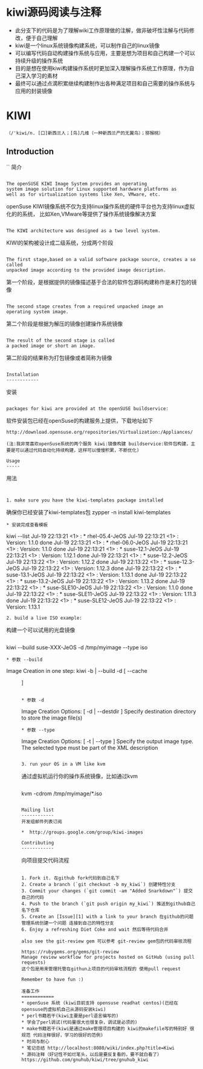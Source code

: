 kiwi源码阅读与注释
=====================

* 此分支下的代码是为了理解wiki工作原理做的注解，做非破坏性注解与代码修改，便于自己理解
* kiwi是一个linux系统镜像构建系统，可以制作自己的linux镜像
* 可以编写代码自动构建操作系统与应用，主要是想为项目和自己构建一个可以持续升级的操作系统
* 目的是想在使用kiwi构建操作系统时更加深入理解操作系统工作原理，作为自己深入学习的素材
* 最终可以通过点滴积累继续构建制作出各种满足项目和自己需要的操作系统与应用的封装镜像



KIWI
==================
```
（/'kiwi/n. [口]新西兰人；[鸟]几维（一种新西兰产的无翼鸟）；猕猴桃）
```

Introduction
------------
``
简介
```

The openSUSE KIWI Image System provides an operating
system image solution for Linux supported hardware platforms as
well as for virtualization systems like Xen, VMware, etc. 
```
openSuse KIWI镜像系统不仅为支持linux操作系统的硬件平台也为支持linux虚拟化的的系统，
比如Xen,VMware等提供了操作系统镜像解决方案
```

The KIWI architecture was designed as a two level system.
```
KIWI的架构被设计成二级系统，分成两个阶段
```

The first stage,based on a valid software package source, creates a so called 
unpacked image according to the provided image description.
```
第一个阶段，是根据提供的镜像描述基于合法的软件包源码构建称作是未打包的镜像
```

The second stage creates from a required unpacked image an
operating system image. 
```
第二个阶段是根据为解压的镜像创建操作系统镜像
```

The result of the second stage is called
a packed image or short an image.
```
第二阶段的结果称为打包镜像或者简称为镜像
```

Installation
------------
```
安装
```

packages for kiwi are provided at the openSUSE buildservice:
```
软件安装包已经在openSuse的构建服务上提供，下载地址如下
```
http://download.opensuse.org/repositories/Virtualization:/Appliances/

(注:我非常喜欢openSuse系统的两个服务 kiwi:镜像构建 buildservice:软件包构建，主要是可以通过代码自动化持续构建，这样可以慢慢积累，不断优化)

Usage
-----
```
用法
```


1. make sure you have the kiwi-templates package installed
```
确保你已经安装了kiwi-templates包
zypper -n install kiwi-templates
```
* 安装完成查看模板
```
kiwi --list
Jul-19 22:13:21 <1> : * rhel-05.4-JeOS
Jul-19 22:13:21 <1> : Version: 1.1.0                                                                                                                                                           done
Jul-19 22:13:21 <1> : * rhel-06.0-JeOS
Jul-19 22:13:21 <1> : Version: 1.1.0                                                                                                                                                           done
Jul-19 22:13:21 <1> : * suse-12.1-JeOS
Jul-19 22:13:21 <1> : Version: 1.12.1                                                                                                                                                          done
Jul-19 22:13:21 <1> : * suse-12.2-JeOS
Jul-19 22:13:22 <1> : Version: 1.12.2                                                                                                                                                          done
Jul-19 22:13:22 <1> : * suse-12.3-JeOS
Jul-19 22:13:22 <1> : Version: 1.12.3                                                                                                                                                          done
Jul-19 22:13:22 <1> : * suse-13.1-JeOS
Jul-19 22:13:22 <1> : Version: 1.13.1                                                                                                                                                          done
Jul-19 22:13:22 <1> : * suse-13.2-JeOS
Jul-19 22:13:22 <1> : Version: 1.13.2                                                                                                                                                          done
Jul-19 22:13:22 <1> : * suse-SLE10-JeOS
Jul-19 22:13:22 <1> : Version: 1.1.0                                                                                                                                                           done
Jul-19 22:13:22 <1> : * suse-SLE11-JeOS
Jul-19 22:13:22 <1> : Version: 1.11.3                                                                                                                                                          done
Jul-19 22:13:22 <1> : * suse-SLE12-JeOS
Jul-19 22:13:22 <1> : Version: 1.13.1        
```
2. build a live ISO example:
```
构建一个可以试用的光盘镜像
```

```
kiwi --build suse-XXX-JeOS -d /tmp/myimage --type iso
```
* 参数 --build
```
Image Creation in one step:
    kiwi -b | --build <image-path> -d <destination>
      [ --cache <dir> ]
```

* 参数 -d
```
Image Creation Options:
    [ -d | --destdir <destination-path> ]
      Specify destination directory to store the image file(s)
```
* 参数 --type
```
Image Creation Options:
[ -t | --type <image-type> ]
      Specify the output image type. The selected type must be
      part of the XML description
```

3. run your OS in a VM like kvm
```
通过虚拟机运行你的操作系统镜像，比如通过kvm
```

```
kvm -cdrom /tmp/myimage/*.iso
```

Mailing list
------------
开发组邮件列表订阅

*  http://groups.google.com/group/kiwi-images

Contributing
------------
```
向项目提交代码流程
```

1. Fork it. 在github fork代码到自己名下
2. Create a branch (`git checkout -b my_kiwi`) 创建特性分支
3. Commit your changes (`git commit -am "Added Snarkdown"`) 提交自己的代码
4. Push to the branch (`git push origin my_kiwi`) 推送到github自己名下仓库
5. Create an [Issue][1] with a link to your branch 在github的问题管理系统创建一个问题 连接到自己的特性分支
6. Enjoy a refreshing Diet Coke and wait 然后等待代码合并

also see the git-review gem 可以参考 git-review gem包的代码审核流程 

https://rubygems.org/gems/git-review
Manage review workflow for projects hosted on GitHub (using pull requests)
这个包是用来管理托管在githun上项目的代码审核流程的 使用pull request

Remember to have fun :)

准备工作
============
* openSuse 系统 (kiwi目前支持 opensuse readhat centos)(已经在opensuse的虚拟机自己从源码安装kiwi)
* perl书籍若干(kiwi主要是perl语言编写的)
* 学会了perl调试(代码量很大也很复杂，调试是必须的)
* make书籍若干(kiwi是通过make管理项目构建的 kiwi的makefile写的特别好 很规范 代码注释很好，学习的很好的范例)
* 时间与耐心
* 笔记总结 http://localhost:8080/wiki/index.php?title=Kiwi
* 源码注释（好记性不如烂笔头，以后是要反复看的，要不就白看了） https://github.com/gnuhub/kiwi/tree/gnuhub_kiwi
